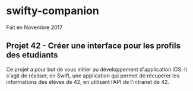 # swifty-companion
Fait en Novembre 2017

## Projet 42 - Créer une interface pour les profils des etudiants

Ce projet a pour but de vous initier au développement d'application iOS. Il s'agit de réaliser, en Swift, une application qui permet de récupérer les informations des élèves de 42, en utilisant l’API de l'intranet de 42.
